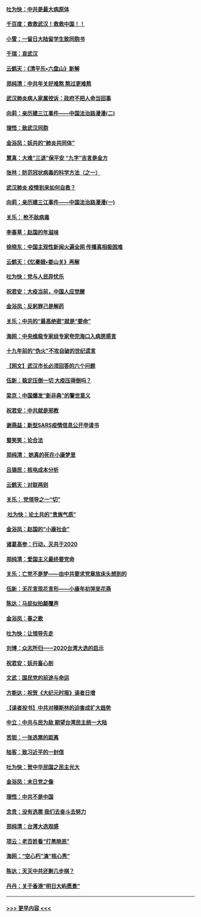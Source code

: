 #### [吐为快：中共是最大病原体](../pages/nsc993/n11836748.md?t=02011601) 
#### [千百度：救救武汉！救救中国！！](../pages/nsc993/n11836145.md?t=02011601) 
#### [小雪：一留日大陆留学生致同胞书](../pages/nsc993/n11834624.md?t=02011601) 
#### [千瑞：哀武汉](../pages/nsc993/n11833647.md?t=02011601) 
#### [云鹤天：《清平乐▪六盘山》新解](../pages/nsc993/n11833611.md?t=02011601) 
#### [郑纯清：中共年关好难熬 熬过更难熬](../pages/nsc993/n11833489.md?t=02011601) 
#### [武汉肺炎病人家属控诉：政府不把人命当回事](../pages/nsc993/n11833205.md?t=02011601) 
#### [向莉：亲历建三江事件——中国法治路漫漫(二)](../pages/nsc993/n11829102.md?t=02011601) 
#### [理悟：致武汉同胞](../pages/nsc993/n11831522.md?t=02011601) 
#### [金浴凤：妖共的“肺炎共同体”](../pages/nsc993/n11829448.md?t=02011601) 
#### [慧真：大难“三退”保平安 “九字”吉言是金方](../pages/nsc993/n11829501.md?t=02011601) 
#### [张林：防范冠状病毒的科学方法（之一）](../pages/nsc993/n11828618.md?t=02011601) 
#### [武汉肺炎 疫情到来如何自救？](../pages/nsc993/n11827632.md?t=02011601) 
#### [向莉：亲历建三江事件——中国法治路漫漫(一)](../pages/nsc993/n11827190.md?t=02011601) 
#### [关乐： 枪不敌病毒](../pages/nsc993/n11826746.md?t=02011601) 
#### [李春草：赵国的年滋味](../pages/nsc993/n11826321.md?t=02011601) 
#### [徐晓东：中国主观性新闻火遍全网 传播真相极困难](../pages/nsc993/n11826508.md?t=02011601) 
#### [云鹤天：《忆秦娥▪娄山关》再解](../pages/nsc993/n11824682.md?t=02011601) 
#### [吐为快：党与人民异忧乐](../pages/nsc993/n11824660.md?t=02011601) 
#### [祝君安：大疫当前，中国人应觉醒](../pages/nsc993/n11821946.md?t=02011601) 
#### [金浴凤：反躬罪己是解药](../pages/nsc993/n11820280.md?t=02011601) 
#### [关乐：中共的“最高绝密”就是“要命”](../pages/nsc993/n11816946.md?t=02011601) 
#### [海网：中央维稳专家组专家夸完海口入病房感言](../pages/nsc993/n11815138.md?t=02011601) 
#### [十九年前的“伪火”不攻自破的世纪谎言](../pages/nsc993/n11813238.md?t=02011601) 
#### [【网文】武汉市长必须回答的六个问题](../pages/nsc993/n11813848.md?t=02011601) 
#### [伍新：稳定压倒一切 大疫压得倒吗？](../pages/nsc993/n11812634.md?t=02011601) 
#### [梁京：中国爆发“新非典”的警世意义](../pages/nsc993/n11812554.md?t=02011601) 
#### [祝君安：中共就是邪教](../pages/nsc993/n11812431.md?t=02011601) 
#### [谢燕益：新型SARS疫情信息公开申请书](../pages/nsc993/n11808840.md?t=02011601) 
#### [蜀笑笑：论合法](../pages/nsc993/n11808064.md?t=02011601) 
#### [郑纯清： 她真的死在小康梦里](../pages/nsc993/n11806623.md?t=02011601) 
#### [吕锡民：核电成本分析](../pages/nsc993/n11806284.md?t=02011601) 
#### [云鹤天：对联两则](../pages/nsc993/n11805957.md?t=02011601) 
#### [关乐： 党领导之一“切”](../pages/nsc993/n11804505.md?t=02011601) 
#### [ 吐为快：论土共的“贵族气质”](../pages/nsc993/n11804490.md?t=02011601) 
#### [金浴凤：赵国的“小康社会”](../pages/nsc993/n11804452.md?t=02011601) 
#### [诸葛高参：行动，灭共于2020](../pages/nsc993/n11804120.md?t=02011601) 
#### [郑纯清：爱国主义最终要党命](../pages/nsc993/n11802197.md?t=02011601) 
#### [关乐：亡党不是梦——由中共要求党章放床头想到的](../pages/nsc993/n11802156.md?t=02011601) 
#### [伍新：无花言现花言形——小康年初哭吴花燕](../pages/nsc993/n11800044.md?t=02011601) 
#### [陈达：马屁似拍颠覆声](../pages/nsc993/n11800010.md?t=02011601) 
#### [金浴凤：春之歌](../pages/nsc993/n11797687.md?t=02011601) 
#### [吐为快：让领导先走](../pages/nsc993/n11797512.md?t=02011601) 
#### [刘博：众志所归——2020台湾大选的启示](../pages/nsc993/n11796878.md?t=02011601) 
#### [祝君安：妖共畜心剖](../pages/nsc993/n11794273.md?t=02011601) 
#### [文武：国民党的前途与命运](../pages/nsc993/n11794198.md?t=02011601) 
#### [方能达：祝贺《大纪元时报》读者日增](../pages/nsc993/n11793807.md?t=02011601) 
#### [【读者投书】中共对穆斯林的迫害成扩大趋势](../pages/nsc993/n11791371.md?t=02011601) 
#### [中立：中共与民为敌 期望台湾民主统一大陆](../pages/nsc993/n11790392.md?t=02011601) 
#### [苦胆：一张选票的距离](../pages/nsc993/n11788914.md?t=02011601) 
#### [陆客：致习近平的一封信](../pages/nsc993/n11788867.md?t=02011601) 
#### [吐为快：贺中华民国之民主光大](../pages/nsc993/n11788618.md?t=02011601) 
#### [金浴凤：末日党之像](../pages/nsc993/n11787475.md?t=02011601) 
#### [理悟：中共不是中国](../pages/nsc993/n11787463.md?t=02011601) 
#### [念贲：没有选票  我们去奋斗去努力](../pages/nsc993/n11787398.md?t=02011601) 
#### [郑纯清：台湾大选观感](../pages/nsc993/n11786210.md?t=02011601) 
#### [项云：老百姓看“打黑除恶”](../pages/nsc993/n11785398.md?t=02011601) 
#### [海网：“空心朽”演“核心秀”](../pages/nsc993/n11783874.md?t=02011601) 
#### [陈达：天灭中共还剩几步棋？](../pages/nsc993/n11783719.md?t=02011601) 
#### [丹丹：关于香港“明日大屿愿景”](../pages/nsc993/n11783273.md?t=02011601) 

----
#### [ >>> 更早内容 <<< ](../indexes/nsc993-earlier.md)
